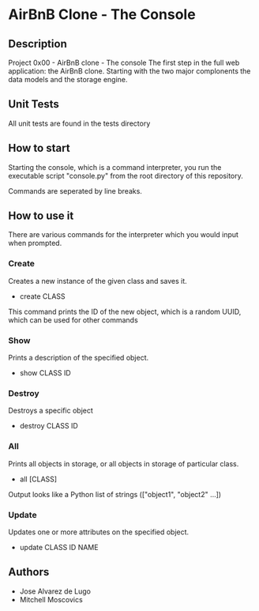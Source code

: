 # AirBnB Clone - The Console

## Description

Project 0x00 - AirBnB clone - The console
The first step in the full web application: the AirBnB clone.
Starting with the two major complonents the data models and the storage engine.

## Unit Tests

All unit tests are found in the tests directory

## How to start

Starting the console, which is a command interpreter, you run the executable script "console.py" from the root directory of this repository.

Commands are seperated by line breaks.

## How to use it
There are various commands for the interpreter which you would input when prompted.

### Create

Creates a new instance of the given class and saves it.

* create CLASS

This command prints the ID of the new object, which is a random UUID, which can be used for other commands

### Show

Prints a description of the specified object.

* show CLASS ID

### Destroy

Destroys a specific object

* destroy CLASS ID

### All

Prints all objects in storage, or all objects in storage of particular class.

* all [CLASS]

Output looks like a Python list of strings (["object1", "object2" ...])

### Update

Updates one or more attributes on the specified object.

* update CLASS ID NAME

## Authors

* Jose Alvarez de Lugo
* Mitchell Moscovics